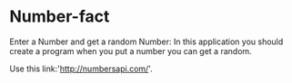 # Number-fact

Enter a Number and get a random Number:
In this application you should create a program when you put a number you can get a random.

Use this link:'http://numbersapi.com/'.
